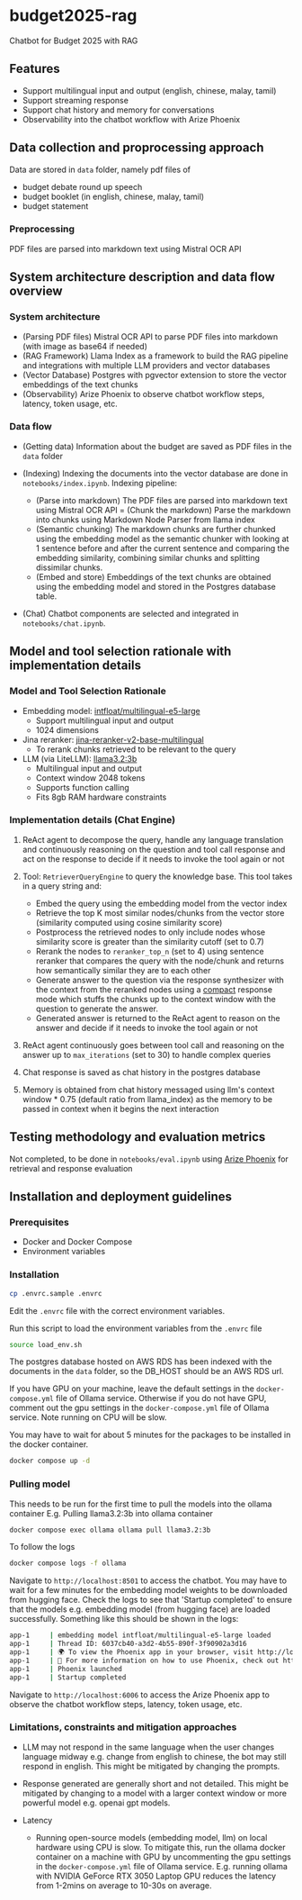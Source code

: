 # budget2025-rag

Chatbot for Budget 2025 with RAG

## Features

- Support multilingual input and output (english, chinese, malay, tamil)
- Support streaming response
- Support chat history and memory for conversations
- Observability into the chatbot workflow with Arize Phoenix

## Data collection and proprocessing approach

Data are stored in `data` folder, namely pdf files of

- budget debate round up speech
- budget booklet (in english, chinese, malay, tamil)
- budget statement

### Preprocessing

PDF files are parsed into markdown text using Mistral OCR API

## System architecture description and data flow overview

### System architecture

- (Parsing PDF files) Mistral OCR API to parse PDF files into markdown (with image as base64 if needed)
- (RAG Framework) Llama Index as a framework to build the RAG pipeline and integrations with multiple LLM providers and vector databases
- (Vector Database) Postgres with pgvector extension to store the vector embeddings of the text chunks
- (Observability) Arize Phoenix to observe chatbot workflow steps, latency, token usage, etc.

### Data flow

- (Getting data) Information about the budget are saved as PDF files in the `data` folder
- (Indexing) Indexing the documents into the vector database are done in `notebooks/index.ipynb`. Indexing pipeline:

  - (Parse into markdown) The PDF files are parsed into markdown text using Mistral OCR API
    = (Chunk the markdown) Parse the markdown into chunks using Markdown Node Parser from llama index
  - (Semantic chunking) The markdown chunks are further chunked using the embedding model as the semantic chunker with looking at 1 sentence before and after the current sentence and comparing the embedding similarity, combining similar chunks and splitting dissimilar chunks.
  - (Embed and store) Embeddings of the text chunks are obtained using the embedding model and stored in the Postgres database table.

- (Chat) Chatbot components are selected and integrated in `notebooks/chat.ipynb`.

## Model and tool selection rationale with implementation details

### Model and Tool Selection Rationale

- Embedding model: [intfloat/multilingual-e5-large](https://huggingface.co/intfloat/multilingual-e5-large)
  - Support multilingual input and output
  - 1024 dimensions
- Jina reranker: [jina-reranker-v2-base-multilingual](https://huggingface.co/jinaai/jina-reranker-v2-base-multilingual)
  - To rerank chunks retrieved to be relevant to the query
- LLM (via LiteLLM): [llama3.2:3b](https://ollama.com/library/llama3.2:3b)
  - Multilingual input and output
  - Context window 2048 tokens
  - Supports function calling
  - Fits 8gb RAM hardware constraints

### Implementation details (Chat Engine)

1. ReAct agent to decompose the query, handle any language translation and continuously reasoning on the question and tool call response and act on the response to decide if it needs to invoke the tool again or not
1. Tool: `RetrieverQueryEngine` to query the knowledge base. This tool takes in a query string and:

   - Embed the query using the embedding model from the vector index
   - Retrieve the top K most similar nodes/chunks from the vector store (similarity computed using cosine similarity score)
   - Postprocess the retrieved nodes to only include nodes whose similarity score is greater than the similarity cutoff (set to 0.7)
   - Rerank the nodes to `reranker_top_n` (set to 4) using sentence reranker that compares the query with the node/chunk and returns how semantically similar they are to each other
   - Generate answer to the question via the response synthesizer with the context from the reranked nodes using a [compact](https://docs.llamaindex.ai/en/stable/module_guides/querying/response_synthesizers/#configuring-the-response-mode) response mode which stuffs the chunks up to the context window with the question to generate the answer.
   - Generated answer is returned to the ReAct agent to reason on the answer and decide if it needs to invoke the tool again or not

1. ReAct agent continuously goes between tool call and reasoning on the answer up to `max_iterations` (set to 30) to handle complex queries
1. Chat response is saved as chat history in the postgres database
1. Memory is obtained from chat history messaged using llm's context window \* 0.75 (default ratio from llama_index) as the memory to be passed in context when it begins the next interaction

## Testing methodology and evaluation metrics

Not completed, to be done in `notebooks/eval.ipynb` using [Arize Phoenix](https://docs.arize.com/phoenix/use-cases-evals/rag-evaluation#evaluation) for retrieval and response evaluation

## Installation and deployment guidelines

### Prerequisites

- Docker and Docker Compose
- Environment variables

### Installation

```bash
cp .envrc.sample .envrc
```

Edit the `.envrc` file with the correct environment variables.

Run this script to load the environment variables from the `.envrc` file

```bash
source load_env.sh
```

The postgres database hosted on AWS RDS has been indexed with the documents in the `data` folder, so the DB_HOST should be an AWS RDS url.

If you have GPU on your machine, leave the default settings in the `docker-compose.yml` file of Ollama service. Otherwise if you do not have GPU, comment out the gpu settings in the `docker-compose.yml` file of Ollama service. Note running on CPU will be slow.

You may have to wait for about 5 minutes for the packages to be installed in the docker container.

```bash
docker compose up -d
```

### Pulling model

This needs to be run for the first time to pull the models into the ollama container
E.g. Pulling llama3.2:3b into ollama container

```bash
docker compose exec ollama ollama pull llama3.2:3b
```

To follow the logs

```bash
docker compose logs -f ollama
```

Navigate to `http://localhost:8501` to access the chatbot. You may have to wait for a few minutes for the embedding model weights to be downloaded from hugging face. Check the logs to see that 'Startup completed' to ensure that the models e.g. embedding model (from hugging face) are loaded successfully.
Something like this should be shown in the logs:

```bash
app-1     | embedding model intfloat/multilingual-e5-large loaded
app-1     | Thread ID: 6037cb40-a3d2-4b55-890f-3f90902a3d16
app-1     | 🌍 To view the Phoenix app in your browser, visit http://localhost:6006/
app-1     | 📖 For more information on how to use Phoenix, check out https://docs.arize.com/phoenix
app-1     | Phoenix launched
app-1     | Startup completed
```

Navigate to `http://localhost:6006` to access the Arize Phoenix app to observe the chatbot workflow steps, latency, token usage, etc.

### Limitations, constraints and mitigation approaches

- LLM may not respond in the same language when the user changes language midway e.g. change from english to chinese, the bot may still respond in english. This might be mitigated by changing the prompts.
- Response generated are generally short and not detailed. This might be mitigated by changing to a model with a larger context window or more powerful model e.g. openai gpt models.
- Latency

  - Running open-source models (embedding model, llm) on local hardware using CPU is slow. To mitigate this, run the ollama docker container on a machine with GPU by uncommenting the gpu settings in the `docker-compose.yml` file of Ollama service. E.g. running ollama with NVIDIA GeForce RTX 3050 Laptop GPU reduces the latency from 1-2mins on average to 10-30s on average.
